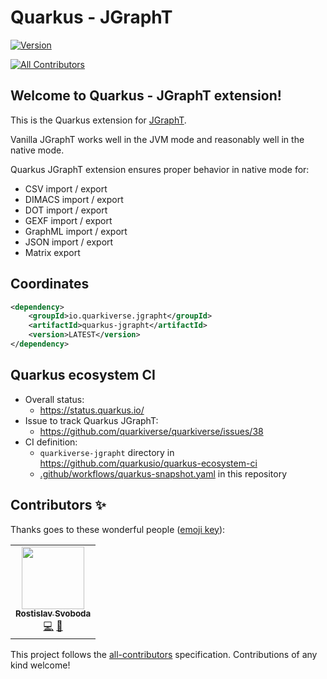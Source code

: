 # Quarkus - JGraphT

[![Version](https://img.shields.io/maven-central/v/io.quarkiverse.jgrapht/quarkus-jgrapht?logo=apache-maven&style=for-the-badge)](https://search.maven.org/artifact/io.quarkiverse.jgrapht/quarkus-jgrapht)

<!-- ALL-CONTRIBUTORS-BADGE:START - Do not remove or modify this section -->
[![All Contributors](https://img.shields.io/badge/all_contributors-1-orange.svg?style=flat-square)](#contributors-)
<!-- ALL-CONTRIBUTORS-BADGE:END -->

## Welcome to Quarkus - JGraphT extension!

This is the Quarkus extension for [JGraphT](https://jgrapht.org/).

Vanilla JGraphT works well in the JVM mode and reasonably well in the native mode.

Quarkus JGraphT extension ensures proper behavior in native mode for:
- CSV import / export
- DIMACS import / export
- DOT import / export
- GEXF import / export
- GraphML import / export
- JSON import / export
- Matrix export

## Coordinates

```xml
<dependency>
    <groupId>io.quarkiverse.jgrapht</groupId>
    <artifactId>quarkus-jgrapht</artifactId>
    <version>LATEST</version>
</dependency>
```
## Quarkus ecosystem CI
 - Overall status:
   - https://status.quarkus.io/
 - Issue to track Quarkus JGraphT:
   - https://github.com/quarkiverse/quarkiverse/issues/38
 - CI definition:
   - `quarkiverse-jgrapht` directory in https://github.com/quarkusio/quarkus-ecosystem-ci
   - [.github/workflows/quarkus-snapshot.yaml](.github/workflows/quarkus-snapshot.yaml) in this repository

[comment]: <> (## Documentation)

[comment]: <> (The documentation for this extension should be maintained as part of this repository and it is stored in the `docs/` directory. )

[comment]: <> (The layout should follow the [Antora's Standard File and Directory Set]&#40;https://docs.antora.org/antora/2.3/standard-directories/&#41;.)

[comment]: <> (Once the docs are ready to be published, please open a PR including this repository in the [Quarkiverse Docs Antora playbook]&#40;https://github.com/quarkiverse/quarkiverse-docs/blob/main/antora-playbook.yml#L7&#41;. See an example [here]&#40;https://github.com/quarkiverse/quarkiverse-docs/pull/1&#41;.)
## Contributors ✨

Thanks goes to these wonderful people ([emoji key](https://allcontributors.org/docs/en/emoji-key)):

<!-- ALL-CONTRIBUTORS-LIST:START - Do not remove or modify this section -->
<!-- prettier-ignore-start -->
<!-- markdownlint-disable -->
<table>
  <tr>
    <td align="center"><a href="https://twitter.com/r_svoboda"><img src="https://avatars.githubusercontent.com/u/925259?v=4?s=100" width="100px;" alt=""/><br /><sub><b>Rostislav Svoboda</b></sub></a><br /><a href="https://github.com/quarkiverse/quarkus-jgrapht/commits?author=rsvoboda" title="Code">💻</a> <a href="#maintenance-rsvoboda" title="Maintenance">🚧</a></td>
  </tr>
</table>

<!-- markdownlint-restore -->
<!-- prettier-ignore-end -->

<!-- ALL-CONTRIBUTORS-LIST:END -->

This project follows the [all-contributors](https://github.com/all-contributors/all-contributors) specification. Contributions of any kind welcome!